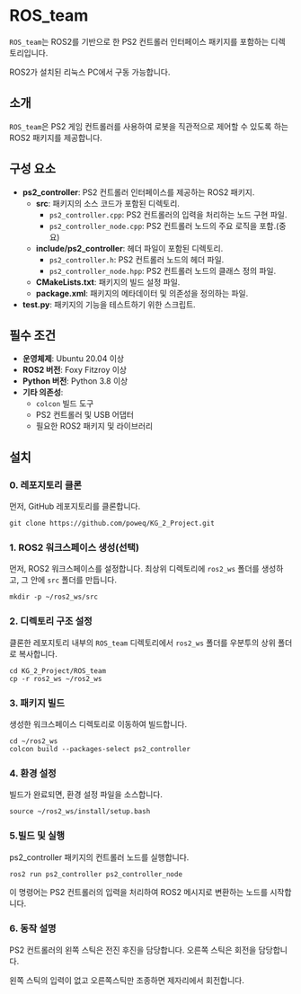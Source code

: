 # ROS_team

`ROS_team`는 ROS2를 기반으로 한 PS2 컨트롤러 인터페이스 패키지를 포함하는 디렉토리입니다. 

ROS2가 설치된 리눅스 PC에서 구동 가능합니다.

## 소개

`ROS_team`은 PS2 게임 컨트롤러를 사용하여 로봇을 직관적으로 제어할 수 있도록 하는 ROS2 패키지를 제공합니다. 

## 구성 요소

- **ps2_controller**: PS2 컨트롤러 인터페이스를 제공하는 ROS2 패키지.
  - **src**: 패키지의 소스 코드가 포함된 디렉토리.
    - `ps2_controller.cpp`: PS2 컨트롤러의 입력을 처리하는 노드 구현 파일.
    - `ps2_controller_node.cpp`: PS2 컨트롤러 노드의 주요 로직을 포함.(중요)
  - **include/ps2_controller**: 헤더 파일이 포함된 디렉토리.
    - `ps2_controller.h`: PS2 컨트롤러 노드의 헤더 파일.
    - `ps2_controller_node.hpp`: PS2 컨트롤러 노드의 클래스 정의 파일.
  - **CMakeLists.txt**: 패키지의 빌드 설정 파일.
  - **package.xml**: 패키지의 메타데이터 및 의존성을 정의하는 파일.
- **test.py**: 패키지의 기능을 테스트하기 위한 스크립트.

## 필수 조건

- **운영체제**: Ubuntu 20.04 이상
- **ROS2 버전**: Foxy Fitzroy 이상
- **Python 버전**: Python 3.8 이상
- **기타 의존성**:
  - `colcon` 빌드 도구
  - PS2 컨트롤러 및 USB 어댑터
  - 필요한 ROS2 패키지 및 라이브러리

## 설치

### 0. 레포지토리 클론


먼저, GitHub 레포지토리를 클론합니다.

```
git clone https://github.com/poweq/KG_2_Project.git
```
### 1. ROS2 워크스페이스 생성(선택)

먼저, ROS2 워크스페이스를 설정합니다. 최상위 디렉토리에 `ros2_ws` 폴더를 생성하고, 그 안에 `src` 폴더를 만듭니다.

```
mkdir -p ~/ros2_ws/src
```
### 2. 디렉토리 구조 설정

클론한 레포지토리 내부의 `ROS_team` 디렉토리에서 `ros2_ws` 폴더를 우분투의 상위 폴더로 복사합니다.

```
cd KG_2_Project/ROS_team
cp -r ros2_ws ~/ros2_ws
```

### 3. 패키지 빌드
생성한 워크스페이스 디렉토리로 이동하여 빌드합니다.

```
cd ~/ros2_ws
colcon build --packages-select ps2_controller
````

### 4. 환경 설정
빌드가 완료되면, 환경 설정 파일을 소스합니다.

```
source ~/ros2_ws/install/setup.bash
```
### 5.빌드 및 실행
ps2_controller 패키지의 컨트롤러 노드를 실행합니다.

```
ros2 run ps2_controller ps2_controller_node
```
이 명령어는 PS2 컨트롤러의 입력을 처리하여 ROS2 메시지로 변환하는 노드를 시작합니다.

### 6. 동작 설명
PS2 컨트롤러의 왼쪽 스틱은 전진 후진을 담당합니다.
오른쪽 스틱은 회전을 담당합니다.

왼쪽 스틱의 입력이 없고 오른쪽스틱만 조종하면 제자리에서 회전합니다.